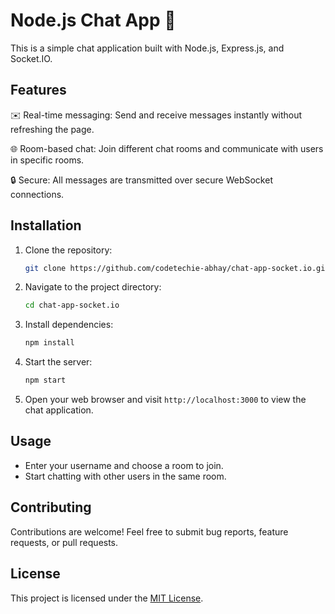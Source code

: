# Node.js Chat App 🚀

This is a simple chat application built with Node.js, Express.js, and Socket.IO.

## Features

✉️ Real-time messaging: Send and receive messages instantly without refreshing the page.

🌐 Room-based chat: Join different chat rooms and communicate with users in specific rooms.

🔒 Secure: All messages are transmitted over secure WebSocket connections.

## Installation

1. Clone the repository:

    ```bash
    git clone https://github.com/codetechie-abhay/chat-app-socket.io.git
    ```

2. Navigate to the project directory:

    ```bash
    cd chat-app-socket.io
    ```

3. Install dependencies:

    ```bash
    npm install
    ```

4. Start the server:

    ```bash
    npm start
    ```

5. Open your web browser and visit `http://localhost:3000` to view the chat application.

## Usage

- Enter your username and choose a room to join.
- Start chatting with other users in the same room.

## Contributing

Contributions are welcome! Feel free to submit bug reports, feature requests, or pull requests.

## License

This project is licensed under the [MIT License](LICENSE).
